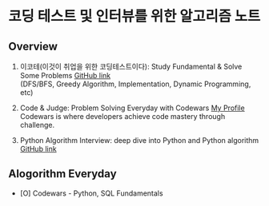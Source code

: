 # 코딩 테스트 및 인터뷰를 위한 알고리즘 노트
##  Overview

01. 이코테(이것이 취업을 위한 코딩테스트이다): Study Fundamental & Solve Some Problems [GitHub link](https://github.com/Steve-YJ/Python-Algorithm/tree/main/01.%20%EC%9D%B4%EC%BD%94%ED%85%8C(%EC%9D%B4%EA%B2%83%EC%9D%B4%20%EC%B7%A8%EC%97%85%EC%9D%84%20%EC%9C%84%ED%95%9C%20%EC%BD%94%EB%94%A9%ED%85%8C%EC%8A%A4%ED%8A%B8%EC%9D%B4%EB%8B%A4))
<br>(DFS/BFS, Greedy Algorithm, Implementation, Dynamic Programming, etc)

03. Code & Judge: Problem Solving Everyday with Codewars [My Profile](https://www.codewars.com/users/Steve-Lee)
<br>Codewars is where developers achieve code mastery through challenge. 

04. Python Algorithm Interview: deep dive into Python and Python algorithm [GitHub link](https://github.com/Steve-YJ/Python-Algorithm/tree/main/04.%20Python%20Algorithm%20Interview)

## Alogorithm Everyday
* [O] Codewars - Python, SQL Fundamentals
